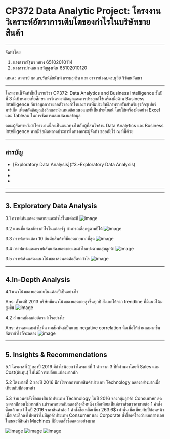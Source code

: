 # CP372 Data Analytic Project: โครงงานวิเคราะห์อัตราการเติบโตของกำไรในบริษัทขายสินค้า

---

จัดทำโดย
1. นางสาวณัฐพร หยาง 65102010114
2. นางสาวปานชนก ขวัญสูงเนิน 65102010120

เสนอ : อาจารย์ ผศ.ดร.รัตน์ชัยนันท์ ธรรมสุจริต และ อาจารย์ ผศ.ดร.นุวีย์ วิวัฒนวัฒนา

---

โครงงานนี้จัดทำขึ้นในรายวิชา CP372: Data Analytics and Business Intelligence ชั้นปีที่ 3 มีเป้าหมายเพื่อศึกษาการวิเคราะห์ข้อมูลและการประยุกต์ใช้เครื่องมือด้าน Business Intelligence กับข้อมูลการชะลอตัวของกำไรและการเพิ่มประสิทธิภาพรายรับสำหรับธุรกิจซูเปอร์มาร์เก็ต เพื่อสกัดข้อมูลเชิงลึกและนำเสนอข้อเสนอแนะที่เป็นประโยชน์ โดยใช้เครื่องมืออย่าง Excel และ Tableau ในการจัดการและแสดงผลข้อมูล 

คณะผู้จัดทำหวังว่าโครงงานนี้จะเป็นแนวทางให้กับผู้ที่สนใจด้าน Data Analytics และ Business Intelligence หากมีข้อผิดพลาดประการใดทางคณะผู้จัดทำ ขออภัยไว้ ณ ที่นี้ด้วย

---

## สารบัญ
  - [Exploratory Data Analysis](#3.-Exploratory Data Analysis)
  - []()
  - []()
  - []()

---

---

## 3. Exploratory Data Analysis

3.1 กราฟเส้นแสดงยอดขายและกำไรในแต่ละปี
![image](https://github.com/user-attachments/assets/94ae816e-a5fa-4b3f-a9b3-aebf956392b9)

3.2 แผนที่แสดงอัตรากำไรในแต่ละรัฐ สามารถเลือกดูตามปีได้
![image](https://github.com/user-attachments/assets/6e3119d7-dccc-4fa1-a907-198c8f21c99e)

3.3 กราฟแท่งแสดง 10 อันดับสินค้าที่มียอดขายมากที่สุด
![image](https://github.com/user-attachments/assets/a9bcf986-b116-400e-af18-a18dcb11d385)

3.4 กราฟแท่งและกราฟเส้นแสดงยอดขายและกำไรแบ่งตามกลุ่มลูกค้า
![image](https://github.com/user-attachments/assets/2f545920-694a-4b8d-8300-b7a57d2ecba4)

3.5 กราฟเส้นแสดงแนวโน้มของส่วนลดต่ออัตรากำไร
![image](https://github.com/user-attachments/assets/e933219d-1a3f-4e0e-9067-58347f0f5917)

---

## 4.In-Depth Analysis

4.1 แนวโน้มของยอดขายในแต่ละปีเป็นอย่างไร

Ans: ตั้งแต่ปี 2013 บริษัทมีแนวโน้มของยอดขายสูงขึ้นทุกปี สังเกตได้จาก trendline ที่มีแนวโน้มสูงขึ้น
![image](https://github.com/user-attachments/assets/ba368965-903d-4cb4-89a5-ea4d7a7abdc4)

4.2 ส่วนลดมีผลต่ออัตรากำไรอย่างไร

Ans: ส่วนลดและกำไรมีความสัมพันธ์เป็นแบบ negative correlation คือเมื่อให้ส่วนลดมากขึ้น อัตรากำไรก็จะลดลง
![image](https://github.com/user-attachments/assets/8c2e865c-684d-49c5-afbe-5ab2fe54567f)

--- 

## 5. Insights & Recommendations

5.1 ไตรมาสที่ 2 ของปี 2016 มีกำไรน้อยกว่าไตรมาสที่ 1 ต่างจาก 3 ปีที่ผ่านมาโดยที่ Sales และ Cost(ต้นทุน) ไม่ได้มีการเปลี่ยนแปลงมากนัก

5.2 ไตรมาสที่ 2 ของปี 2016 มีกำไรจากการขายสินค้าประเภท Technology ลดลงอย่างมากเมื่อเทียบกับปีก่อนหน้า

5.3 จำนวนคำสั่งซื้อของสินค้าประเภท Technology ในปี 2016 ของกลุ่มลูกค้า Consumer ลดลงจากปีก่อนไม่มากนัก แต่ราคาขายกลับลดลงถึงครึ่งหนึ่ง เมื่อเทียบเป็นอัตราส่วนราคาขายต่อ 1 คำสั่งซื้อแล้วพบว่าในปี 2016 ราคาสินค้าต่อ 1 คำสั่งซื้อเหลือเพียง 263.6$ เท่านั้นเมื่อเทียบกับปีก่อนหน้า เมื่อเจาะลึกลงไปพบว่าไม่มีลูกค้าประเภท Consumer และ Corporate สั่งซื้อเครื่องถ่ายเอกสารเลย ในขณะที่สินค้า Machines ก็มียอดสั่งซื้อลดลงอย่างมาก

![image](https://github.com/user-attachments/assets/35bc2eaf-0986-457a-8729-c4c4502c64be)
![image](https://github.com/user-attachments/assets/4b7d6410-8d17-4f77-b9ec-eb5b9b7d254a)
![image](https://github.com/user-attachments/assets/27880f78-a6b5-45ad-981e-b3e398fbfbaa)











